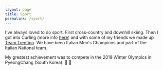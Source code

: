 ```yaml
---
layout: page
title: Sport
permalink: /sport/
---
```


I've always loved to do sport. First cross-country and downhill skiing. Then I got into Curling (more info [here](https://en.wikipedia.org/wiki/Curling)) and with some of my friends we made up [Team Trentino](https://it-it.facebook.com/TrentinoCurling/). We have been Italian Men's Champions and part of the Italian National team.

My greatest achievement was to compete in the 2018 Winter Olympics in PyeongChang (South Korea). :punch: :muscle:

<!--
This is the base Jekyll theme. You can find out more info about customizing your Jekyll theme, as well as basic Jekyll usage documentation at [jekyllrb.com](https://jekyllrb.com/)

You can find the source code for Minima at GitHub:
[jekyll][jekyll-organization] /
[minima](https://github.com/jekyll/minima)

You can find the source code for Jekyll at GitHub:
[jekyll][jekyll-organization] /
[jekyll](https://github.com/jekyll/jekyll)


[jekyll-organization]: https://github.com/jekyll
-->
